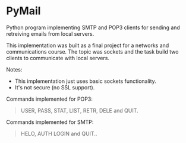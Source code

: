 # PyMail
Python program implementing SMTP and POP3 clients for sending and retreiving emails from local servers.

This implementation was built as a final project for a networks and communications course. The topic was sockets and the task build two clients to communicate with local servers.

Notes:
- This implementation just uses basic sockets functionality.
- It's not secure (no SSL support).

Commands implemented for POP3:
> USER, PASS, STAT, LIST, RETR, DELE and QUIT.

Commands implemented for SMTP:
> HELO, AUTH LOGIN and QUIT..
